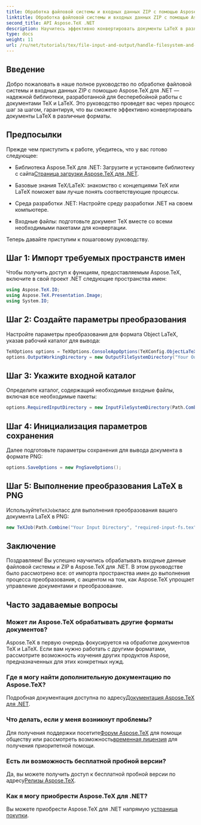 ```yaml
---
title: Обработка файловой системы и входных данных ZIP с помощью Aspose.TeX для .NET
linktitle: Обработка файловой системы и входных данных ZIP с помощью Aspose.TeX для .NET
second_title: API Aspose.TeX .NET
description: Научитесь эффективно конвертировать документы LaTeX в различные форматы, выполняя простые шаги, включая настройку параметров конвертации, указание входных каталогов и выполнение конвертаций.
type: docs
weight: 11
url: /ru/net/tutorials/tex/file-input-and-output/handle-filesystem-and-zip-inputs/
---
```

## Введение

Добро пожаловать в наше полное руководство по обработке файловой системы и входных данных ZIP с помощью Aspose.TeX для .NET — надежной библиотеки, разработанной для бесперебойной работы с документами TeX и LaTeX. Это руководство проведет вас через процесс шаг за шагом, гарантируя, что вы сможете эффективно конвертировать документы LaTeX в различные форматы.

## Предпосылки

Прежде чем приступить к работе, убедитесь, что у вас готово следующее:

-  Библиотека Aspose.TeX для .NET: Загрузите и установите библиотеку с сайта[Страница загрузки Aspose.TeX для .NET](https://releases.aspose.com/tex/net/).
  
- Базовые знания TeX/LaTeX: знакомство с концепциями TeX или LaTeX поможет вам лучше понять соответствующие процессы.

- Среда разработки .NET: Настройте среду разработки .NET на своем компьютере.

- Входные файлы: подготовьте документ TeX вместе со всеми необходимыми пакетами для конвертации.

Теперь давайте приступим к пошаговому руководству.

## Шаг 1: Импорт требуемых пространств имен

Чтобы получить доступ к функциям, предоставляемым Aspose.TeX, включите в свой проект .NET следующие пространства имен:

```csharp
using Aspose.TeX.IO;
using Aspose.TeX.Presentation.Image;
using System.IO;
```

## Шаг 2: Создайте параметры преобразования

Настройте параметры преобразования для формата Object LaTeX, указав рабочий каталог для вывода:

```csharp
TeXOptions options = TeXOptions.ConsoleAppOptions(TeXConfig.ObjectLaTeX);
options.OutputWorkingDirectory = new OutputFileSystemDirectory("Your Output Directory");
```

## Шаг 3: Укажите входной каталог

Определите каталог, содержащий необходимые входные файлы, включая все необходимые пакеты:

```csharp
options.RequiredInputDirectory = new InputFileSystemDirectory(Path.Combine("Your Input Directory", "packages"));
```

## Шаг 4: Инициализация параметров сохранения

Далее подготовьте параметры сохранения для вывода документа в формате PNG:

```csharp
options.SaveOptions = new PngSaveOptions();
```

## Шаг 5: Выполнение преобразования LaTeX в PNG

 Используйте`TeXJob`класс для выполнения преобразования вашего документа LaTeX в PNG:

```csharp
new TeXJob(Path.Combine("Your Input Directory", "required-input-fs.tex"), new ImageDevice(), options).Run();
```

## Заключение

Поздравляем! Вы успешно научились обрабатывать входные данные файловой системы и ZIP в Aspose.TeX для .NET. В этом руководстве было рассмотрено все: от импорта пространства имен до выполнения процесса преобразования, с акцентом на том, как Aspose.TeX упрощает управление документами и преобразование.

## Часто задаваемые вопросы

### Может ли Aspose.TeX обрабатывать другие форматы документов?

Aspose.TeX в первую очередь фокусируется на обработке документов TeX и LaTeX. Если вам нужно работать с другими форматами, рассмотрите возможность изучения других продуктов Aspose, предназначенных для этих конкретных нужд.

### Где я могу найти дополнительную документацию по Aspose.TeX?

 Подробная документация доступна по адресу[Документация Aspose.TeX для .NET](https://reference.aspose.com/tex/net/).

### Что делать, если у меня возникнут проблемы?

 Для получения поддержки посетите[Форум Aspose.TeX](https://forum.aspose.com/c/tex/47) для помощи обществу или рассмотреть возможность[временная лицензия](https://purchase.conholdate.com/temporary-license/) для получения приоритетной помощи.

### Есть ли возможность бесплатной пробной версии?

 Да, вы можете получить доступ к бесплатной пробной версии по адресу[Релизы Aspose.TeX](https://releases.aspose.com/).

### Как я могу приобрести Aspose.TeX для .NET?

 Вы можете приобрести Aspose.TeX для .NET напрямую у[страница покупки](https://purchase.conholdate.com/buy).
